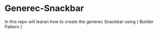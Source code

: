 # Generec-Snackbar
In this repo will learan how to create the generec Snackbar using ( Builder Pattern )
